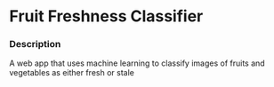 # Fruit Freshness Classifier
### Description
A web app that uses machine learning to classify images of fruits and vegetables as either fresh or stale
